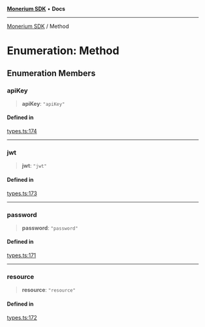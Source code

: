 [**Monerium SDK**](../README.md) • **Docs**

***

[Monerium SDK](../README.md) / Method

# Enumeration: Method

## Enumeration Members

### apiKey

> **apiKey**: `"apiKey"`

#### Defined in

[types.ts:174](https://github.com/monerium/js-monorepo/blob/294e3704bc2735fba770b1d2fbba8f31f3bfa306/packages/sdk/src/types.ts#L174)

***

### jwt

> **jwt**: `"jwt"`

#### Defined in

[types.ts:173](https://github.com/monerium/js-monorepo/blob/294e3704bc2735fba770b1d2fbba8f31f3bfa306/packages/sdk/src/types.ts#L173)

***

### password

> **password**: `"password"`

#### Defined in

[types.ts:171](https://github.com/monerium/js-monorepo/blob/294e3704bc2735fba770b1d2fbba8f31f3bfa306/packages/sdk/src/types.ts#L171)

***

### resource

> **resource**: `"resource"`

#### Defined in

[types.ts:172](https://github.com/monerium/js-monorepo/blob/294e3704bc2735fba770b1d2fbba8f31f3bfa306/packages/sdk/src/types.ts#L172)
